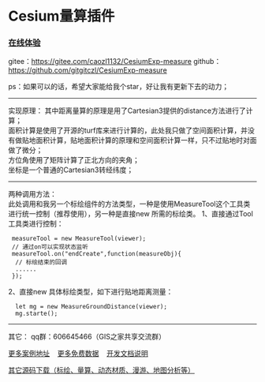 # Cesium量算插件
### [在线体验](http://mapgl.com/shareCode/#/Measure)
gitee：https://gitee.com/caozl1132/CesiumExp-measure
github：https://github.com/gitgitczl/CesiumExp-measure

ps：如果可以的话，希望大家能给我个star，好让我有更新下去的动力；

***
实现原理：
其中距离量算的原理是用了Cartesian3提供的distance方法进行了计算；  
面积计算是使用了开源的turf库来进行计算的，此处我只做了空间面积计算，并没有做贴地面积计算，贴地面积计算的原理和空间面积计算一样，只不过贴地时对面做了微分；  
方位角使用了矩阵计算了正北方向的夹角；  
坐标是一个普通的Cartesian3转经纬度；  

***
两种调用方法：  
此处调用和我另一个标绘组件的方法类型，一种是使用MeasureTool这个工具类进行统一控制（推荐使用），另一种是直接new 所需的标绘类。
1、直接通过Tool工具类进行控制：
```
 measureTool = new MeasureTool(viewer);
 // 通过on可以实现状态监听
 measureTool.on("endCreate",function(measureObj){
  // 标绘结束的回调
  ......
 });
```

2、直接new 具体标绘类型，如下进行贴地距离测量：
```
  let mg = new MeasureGroundDistance(viewer);
  mg.starte();
```
***
其它： 
qq群：606645466（GIS之家共享交流群）

[更多案例地址](http://mapgl.com/shareCode/)&nbsp;&nbsp;&nbsp; [更多免费数据](http://mapgl.com/shareData/)&nbsp;&nbsp;&nbsp; [开发文档说明](http://mapgl.com/3dapi/)   

[其它源码下载（标绘、量算、动态材质、漫游、地图分析等）](http://mapgl.com/introduce/)



